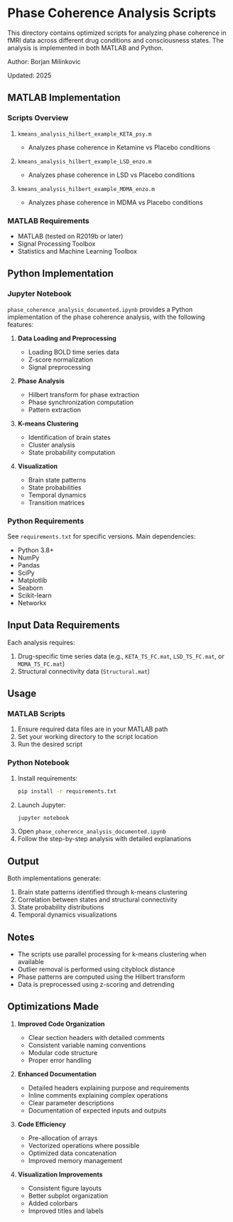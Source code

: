 # Phase Coherence Analysis Scripts

This directory contains optimized scripts for analyzing phase coherence in fMRI data across different drug conditions and consciousness states. The analysis is implemented in both MATLAB and Python.

Author: Borjan Milinkovic

Updated: 2025

## MATLAB Implementation

### Scripts Overview

1. `kmeans_analysis_hilbert_example_KETA_psy.m`

   - Analyzes phase coherence in Ketamine vs Placebo conditions

2. `kmeans_analysis_hilbert_example_LSD_enzo.m`

   - Analyzes phase coherence in LSD vs Placebo conditions

3. `kmeans_analysis_hilbert_example_MDMA_enzo.m`
   - Analyzes phase coherence in MDMA vs Placebo conditions

### MATLAB Requirements

- MATLAB (tested on R2019b or later)
- Signal Processing Toolbox
- Statistics and Machine Learning Toolbox

## Python Implementation

### Jupyter Notebook

`phase_coherence_analysis_documented.ipynb` provides a Python implementation of the phase coherence analysis, with the following features:

1. **Data Loading and Preprocessing**

   - Loading BOLD time series data
   - Z-score normalization
   - Signal preprocessing

2. **Phase Analysis**

   - Hilbert transform for phase extraction
   - Phase synchronization computation
   - Pattern extraction

3. **K-means Clustering**

   - Identification of brain states
   - Cluster analysis
   - State probability computation

4. **Visualization**
   - Brain state patterns
   - State probabilities
   - Temporal dynamics
   - Transition matrices

### Python Requirements

See `requirements.txt` for specific versions. Main dependencies:

- Python 3.8+
- NumPy
- Pandas
- SciPy
- Matplotlib
- Seaborn
- Scikit-learn
- Networkx

## Input Data Requirements

Each analysis requires:

1. Drug-specific time series data (e.g., `KETA_TS_FC.mat`, `LSD_TS_FC.mat`, or `MDMA_TS_FC.mat`)
2. Structural connectivity data (`Structural.mat`)

## Usage

### MATLAB Scripts

1. Ensure required data files are in your MATLAB path
2. Set your working directory to the script location
3. Run the desired script

### Python Notebook

1. Install requirements:
   ```bash
   pip install -r requirements.txt
   ```
2. Launch Jupyter:
   ```bash
   jupyter notebook
   ```
3. Open `phase_coherence_analysis_documented.ipynb`
4. Follow the step-by-step analysis with detailed explanations

## Output

Both implementations generate:

1. Brain state patterns identified through k-means clustering
2. Correlation between states and structural connectivity
3. State probability distributions
4. Temporal dynamics visualizations

## Notes

- The scripts use parallel processing for k-means clustering when available
- Outlier removal is performed using cityblock distance
- Phase patterns are computed using the Hilbert transform
- Data is preprocessed using z-scoring and detrending

## Optimizations Made

1. **Improved Code Organization**

   - Clear section headers with detailed comments
   - Consistent variable naming conventions
   - Modular code structure
   - Proper error handling

2. **Enhanced Documentation**

   - Detailed headers explaining purpose and requirements
   - Inline comments explaining complex operations
   - Clear parameter descriptions
   - Documentation of expected inputs and outputs

3. **Code Efficiency**

   - Pre-allocation of arrays
   - Vectorized operations where possible
   - Optimized data concatenation
   - Improved memory management

4. **Visualization Improvements**
   - Consistent figure layouts
   - Better subplot organization
   - Added colorbars
   - Improved titles and labels
